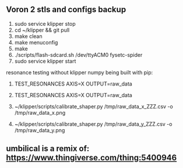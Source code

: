 ## Voron 2 stls and configs backup

1. sudo service klipper stop
2. cd ~/klipper && git pull
3. make clean
4. make menuconfig
5. make
6. ./scripts/flash-sdcard.sh /dev/ttyACM0 fysetc-spider
7. sudo service klipper start

resonance testing without klipper numpy being built with pip:

1. TEST_RESONANCES AXIS=X OUTPUT=raw_data
2. TEST_RESONANCES AXIS=X OUTPUT=raw_data

3. ~/klipper/scripts/calibrate_shaper.py /tmp/raw_data_x_ZZZ.csv -o /tmp/raw_data_x.png
4. ~/klipper/scripts/calibrate_shaper.py /tmp/raw_data_y_ZZZ.csv -o /tmp/raw_data_y.png

## umbilical is a remix of: https://www.thingiverse.com/thing:5400946

